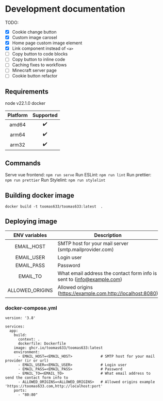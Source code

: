 # Development documentation

TODO:

- [X] Cookie change button
- [X] Custom image carosel
- [X] Home page custom image element
- [X] Link component instead of `<a>`
- [ ] Copy button to code blocks
- [ ] Copy button to inline code
- [ ] Caching fixes to workflows
- [ ] Minecraft server page
- [ ] Cookie button refactor

## Requirements

node v22.1.0
docker

| Platform | Supported |
| :------: | :-------: |
|  amd64  |   ✔️   |
|  arm64  |   ✔️   |
|  arm32  |   ✔️   |

## Commands

Serve vue frontend: `npm run serve`
Run ESLint: `npm run lint`
Run prettier: `npm run prettier`
Run Stylelint: `npm run stylelint`

## Building docker image

`docker build -t toomas633/toomas633:latest  .`

## Deploying image

|  ENV variables  | Description                                                            |
| :-------------: | ---------------------------------------------------------------------- |
|   EMAIL_HOST   | SMTP host for your mail server (smtp.mailprovider.com)                 |
|   EMAIL_USER   | Login user                                                             |
|   EMAIL_PASS   | Password                                                               |
|    EMAIL_TO    | What email address the contact form info is sent to (info@example.com) |
| ALLOWED_ORIGINS | Allowed origins (https://example.com,http://localhost:8080)            |

### docker-compose.yml

```
version: '3.8'

services:
  app:
    build:
      context: .
      dockerfile: Dockerfile
    image: ghcr.io/toomas633/toomas633:latest
    environment:
      - EMAIL_HOST=<EMAIL_HOST>             # SMTP host for your mail provider (ir or url)
      - EMAIL_USER=<EMAIL_USER>             # Login user
      - EMAIL_PASS=<EMAIL_PASS>             # Password
      - EMAIL_TO=<EMAIL_TO>                 # What email address to send the contact form info to
      - ALLOWED_ORIGINS=<ALLOWED_ORIGINS>   # Allowed origins example 'https://toomas633.com,http://localhost:port'
    ports:
      - "80:80"
```
